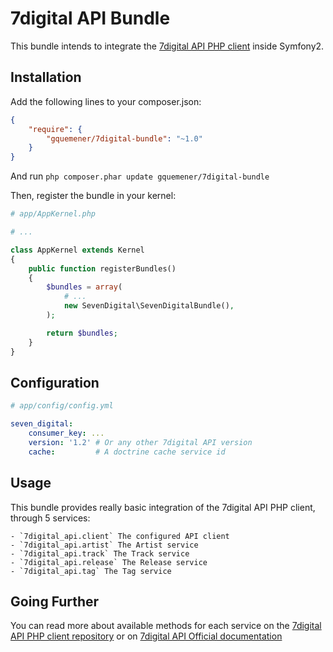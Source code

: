 7digital API Bundle
===================

This bundle intends to integrate the [7digital API PHP client](https://github.com/gquemener/7digital-client) inside Symfony2.

Installation
------------

Add the following lines to your composer.json:

```json
{
    "require": {
        "gquemener/7digital-bundle": "~1.0"
    }
}
```

And run `php composer.phar update gquemener/7digital-bundle`

Then, register the bundle in your kernel:

```php
# app/AppKernel.php

# ...

class AppKernel extends Kernel
{
    public function registerBundles()
    {
        $bundles = array(
            # ...
            new SevenDigital\SevenDigitalBundle(),
        );

        return $bundles;
    }
}
```

Configuration
-------------

```yaml
# app/config/config.yml

seven_digital:
    consumer_key: ...
    version: '1.2' # Or any other 7digital API version
    cache:         # A doctrine cache service id
```

Usage
-----

This bundle provides really basic integration of the 7digital API PHP client, through 5 services:

    - `7digital_api.client` The configured API client
    - `7digital_api.artist` The Artist service
    - `7digital_api.track` The Track service
    - `7digital_api.release` The Release service
    - `7digital_api.tag` The Tag service

Going Further
-------------

You can read more about available methods for each service on the [7digital API PHP client repository](https://github.com/gquemener/7digital-client) or on [7digital API Official documentation](http://developer.7digital.com/resources/api-docs/catalogue-api)
